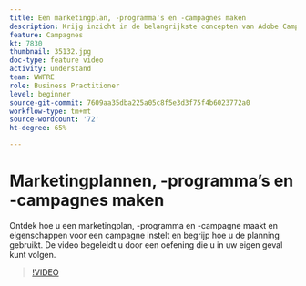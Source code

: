 ```yaml
---
title: Een marketingplan, -programma's en -campagnes maken
description: Krijg inzicht in de belangrijkste concepten van Adobe Campaign die helpen bij het efficiënt plannen, uitvoeren en meten van kanaaloverschrijdende marketingcampagnes.
feature: Campagnes
kt: 7830
thumbnail: 35132.jpg
doc-type: feature video
activity: understand
team: WWFRE
role: Business Practitioner
level: beginner
source-git-commit: 7609aa35dba225a05c8f5e3d3f75f4b6023772a0
workflow-type: tm+mt
source-wordcount: '72'
ht-degree: 65%

---
```



#  Marketingplannen, -programma’s en -campagnes maken

Ontdek hoe u een marketingplan, -programma en -campagne maakt en eigenschappen voor een campagne instelt en begrijp hoe u de planning gebruikt.
De video begeleidt u door een oefening die u in uw eigen geval kunt volgen.

>[!VIDEO](https://video.tv.adobe.com/v/35132?quality=12)
